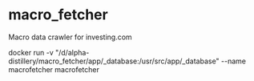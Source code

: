# macro_fetcher
Macro data crawler for investing.com

docker run -v "/d/alpha-distillery/macro_fetcher/app/_database:/usr/src/app/_database" --name macrofetcher macrofetcher